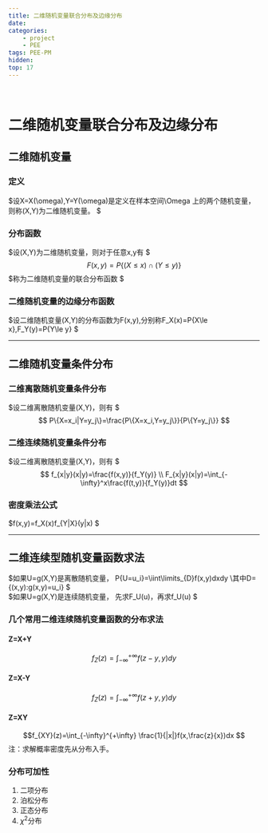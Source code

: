 ```yaml
---
title: 二维随机变量联合分布及边缘分布
date: 
categories: 
    - project
    - PEE
tags: PEE-PM
hidden: 
top: 17
---
```

&ensp;
<!-- more -->


# 二维随机变量联合分布及边缘分布
## 二维随机变量
### 定义
$设X=X(\omega),Y=Y(\omega)是定义在样本空间\Omega 上的两个随机变量，则称(X,Y)为二维随机变量。
$
### 分布函数
$设(X,Y)为二维随机变量，则对于任意x,y有
$
$$
F(x,y)=P\{(X\le x)\cap (Y\le y) \}
$$
$称为二维随机变量的联合分布函数
$

### 二维随机变量的边缘分布函数
$设二维随机变量(X,Y)的分布函数为F(x,y),分别称F_X(x)=P\{X\le x\},F_Y(y)=P\{Y\le y\}
$
***

## 二维随机变量条件分布
### 二维离散随机变量条件分布
$设二维离散随机变量(X,Y)，则有
$
$$
P\{X=x_i|Y=y_j\}=\frac{P\{X=x_i,Y=y_j\}}{P\{Y=y_j\}}
$$

### 二维连续随机变量条件分布
$设二维离散随机变量(X,Y)，则有
$
$$
f_{x|y}(x|y)=\frac{f(x,y)}{f_Y(y)}
\\ F_{x|y}(x|y)=\int_{-\infty}^x\frac{f(t,y)}{f_Y(y)}dt
$$

### 密度乘法公式
$f(x,y)=f_X(x)f_{Y|X}(y|x)
$
***
## 二维连续型随机变量函数求法
$如果U=g(X,Y)是离散随机变量，
P\{U=u_i\}=\iint\limits_{D}f(x,y)dxdy
\\其中D=\{(x,y):g(x,y)=u_i\}
$  
$如果U=g(X,Y)是连续随机变量，
先求F_U(u)，再求f_U(u)
$
### 几个常用二维连续随机变量函数的分布求法
#### Z=X+Y
$$f_Z(z)=\int_{-\infty}^{+\infty}f(z-y,y)dy
$$
#### Z=X-Y
$$f_Z(z)=\int_{-\infty}^{+\infty}f(z+y,y)dy
$$
#### Z=XY
$$f_{XY}(z)=\int_{-\infty}^{+\infty}
\frac{1}{|x|}f(x,\frac{z}{x})dx
$$
注：求解概率密度先从分布入手。

### 分布可加性
1. 二项分布
2. 泊松分布
3. 正态分布
4. $\chi^2$分布


